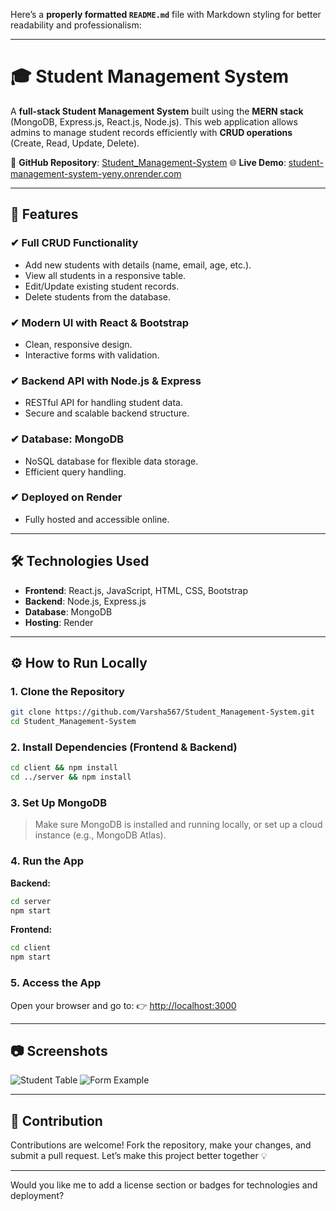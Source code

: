Here’s a **properly formatted `README.md`** file with Markdown styling for better readability and professionalism:

---

# 🎓 Student Management System

A **full-stack Student Management System** built using the **MERN stack** (MongoDB, Express.js, React.js, Node.js). This web application allows admins to manage student records efficiently with **CRUD operations** (Create, Read, Update, Delete).

🔗 **GitHub Repository**: [Student\_Management-System](https://github.com/Varsha567/Student_Management-System)
🌐 **Live Demo**: [student-management-system-yeny.onrender.com](https://student-management-system-yeny.onrender.com)

---

## 🚀 Features

### ✔ Full CRUD Functionality

* Add new students with details (name, email, age, etc.).
* View all students in a responsive table.
* Edit/Update existing student records.
* Delete students from the database.

### ✔ Modern UI with React & Bootstrap

* Clean, responsive design.
* Interactive forms with validation.

### ✔ Backend API with Node.js & Express

* RESTful API for handling student data.
* Secure and scalable backend structure.

### ✔ Database: MongoDB

* NoSQL database for flexible data storage.
* Efficient query handling.

### ✔ Deployed on Render

* Fully hosted and accessible online.

---

## 🛠 Technologies Used

* **Frontend**: React.js, JavaScript, HTML, CSS, Bootstrap
* **Backend**: Node.js, Express.js
* **Database**: MongoDB
* **Hosting**: Render

---

## ⚙️ How to Run Locally

### 1. Clone the Repository

```sh
git clone https://github.com/Varsha567/Student_Management-System.git
cd Student_Management-System
```

### 2. Install Dependencies (Frontend & Backend)

```sh
cd client && npm install
cd ../server && npm install
```

### 3. Set Up MongoDB

> Make sure MongoDB is installed and running locally, or set up a cloud instance (e.g., MongoDB Atlas).

### 4. Run the App

**Backend:**

```sh
cd server
npm start
```

**Frontend:**

```sh
cd client
npm start
```

### 5. Access the App

Open your browser and go to:
👉 [http://localhost:3000](http://localhost:3000)

---

## 📷 Screenshots

![Student Table](https://github.com/user-attachments/assets/d3e2456f-1a27-486c-a106-de6e4c694ac3)
![Form Example](https://github.com/user-attachments/assets/32fd524e-ccd2-43d0-a174-dab6a876d2d1)

---

## 🤝 Contribution

Contributions are welcome!
Fork the repository, make your changes, and submit a pull request.
Let’s make this project better together 💡

---

Would you like me to add a license section or badges for technologies and deployment?
